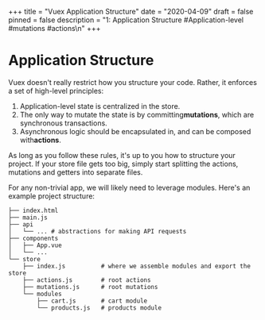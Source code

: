 +++
title = "Vuex  Application Structure"
date = "2020-04-09"
draft = false
pinned = false
description = "1: Application Structure    #Application-level    #mutations    #actions\n"
+++
<!--StartFragment-->

# Application Structure

Vuex doesn't really restrict how you structure your code. Rather, it enforces a set of high-level principles:

1. Application-level state is centralized in the store.
2. The only way to mutate the state is by committing**mutations**, which are synchronous transactions.
3. Asynchronous logic should be encapsulated in, and can be composed with**actions**.

As long as you follow these rules, it's up to you how to structure your project. If your store file gets too big, simply start splitting the actions, mutations and getters into separate files.

For any non-trivial app, we will likely need to leverage modules. Here's an example project structure:

```
├── index.html
├── main.js
├── api
│   └── ... # abstractions for making API requests
├── components
│   ├── App.vue
│   └── ...
└── store
    ├── index.js          # where we assemble modules and export the store
    ├── actions.js        # root actions
    ├── mutations.js      # root mutations
    └── modules
        ├── cart.js       # cart module
        └── products.js   # products module
```

<!--EndFragment-->